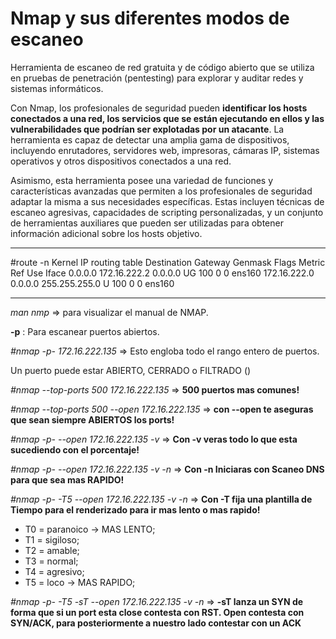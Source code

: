 # Nmap y sus diferentes modos de escaneo
Herramienta de escaneo de red gratuita y de código abierto que se utiliza en pruebas de penetración (pentesting) para explorar y auditar redes y sistemas informáticos.

Con Nmap, los profesionales de seguridad pueden __identificar los hosts conectados a una red, los servicios que se están ejecutando en ellos y las vulnerabilidades que podrían ser explotadas por un atacante__. La herramienta es capaz de detectar una amplia gama de dispositivos, incluyendo enrutadores, servidores web, impresoras, cámaras IP, sistemas operativos y otros dispositivos conectados a una red.

Asimismo, esta herramienta posee una variedad de funciones y características avanzadas que permiten a los profesionales de seguridad adaptar la misma a sus necesidades específicas. Estas incluyen técnicas de escaneo agresivas, capacidades de scripting personalizadas, y un conjunto de herramientas auxiliares que pueden ser utilizadas para obtener información adicional sobre los hosts objetivo.

---

#route -n
Kernel IP routing table
Destination     Gateway         Genmask         Flags Metric Ref    Use Iface
0.0.0.0         172.16.222.2    0.0.0.0         UG    100    0        0 ens160
172.16.222.0    0.0.0.0         255.255.255.0   U     100    0        0 ens160

---

_man nmp_ => para visualizar el manual de NMAP.

__-p__ : Para escanear puertos abiertos.

_#nmap -p- 172.16.222.135_ => Esto engloba todo el rango entero de puertos.

Un puerto puede estar ABIERTO, CERRADO o FILTRADO ()

_#nmap --top-ports 500 172.16.222.135_ => __500 puertos mas comunes!__

_#nmap --top-ports 500 --open 172.16.222.135_ => __con --open te aseguras que sean siempre ABIERTOS los ports!__

_#nmap -p- --open 172.16.222.135 -v_ => __Con -v veras todo lo que esta sucediendo con el porcentaje!__

_#nmap -p- --open 172.16.222.135 -v -n_ => __Con -n Iniciaras con Scaneo DNS para que sea mas RAPIDO!__

_#nmap -p- -T5 --open 172.16.222.135 -v -n_ => __Con -T fija una plantilla de Tiempo para el renderizado para ir mas lento o mas rapido!__

- T0 = paranoico -> MAS LENTO;
- T1 = sigiloso;
- T2 = amable;
- T3 = normal;
- T4 = agresivo;
- T5 = loco -> MAS RAPIDO;

_#nmap -p- -T5 -sT --open 172.16.222.135 -v -n_ => __-sT lanza un SYN de forma que si un port esta close contesta con RST. Open contesta con SYN/ACK, para posteriormente a nuestro lado contestar con un ACK__